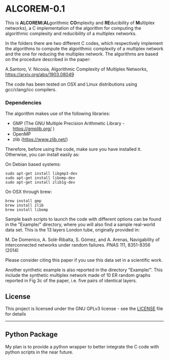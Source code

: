 # ALCOREM-0.1


This is **ALCOREM**(**AL**gorithmic **CO**mplexity and **RE**ducibility of **M**ultiplex networks), a C implementation of the algorithm for computing the algorithmic complexity and reducibility of a multiplex networks.

In the folders there are two different C codes, which respectively implement the algorithms to compute the algorithmic complexity of a multiplex network and the one for reducing the multiplex network. The algorithms are based on the procedure described in the paper:

A.Santoro, V. Nicosia, Algorithmic Complexity of Multiplex Networks, https://arxiv.org/abs/1903.08049

The code has been tested on OSX and Linux distributions using gcc/clang/icc compilers.


### Dependencies

The algorithm makes use of the following libraries: 
 - GMP (The GNU Multiple Precision Arithmetic Library - https://gmplib.org/ )
 - OpenMP
 - zlib (https://www.zlib.net/)
 
Therefore, before using the code, make sure you have installed it.  Otherwise, you can install easily as:

On Debian based systems:
```
sudo apt-get install libgmp3-dev
sudo apt-get install libomp-dev
sudo apt-get install zlib1g-dev
```

On OSX through brew:
```
brew install gmp
brew install zlib
brew install libomp
```

Sample bash scripts to launch the code with different options can be found in the "Example/" directory, where you will also find a sample real-world data set. This is the 13 layers London tube, originally provided in: 

M. De Domenico, A. Solé-Ribalta, S. Gómez, and A. Arenas, Navigability of interconnected networks under random failures. PNAS 111, 8351-8356 (2014)

Please consider citing this paper if you use this data set in a scientific work.

Another synthetic example is also reported in the directory "Example/". This include the synthetic multiplex network made of 10 ER random graphs reported in Fig 3c of the paper, i.e. five pairs of identical layers.


## License

This project is licensed under the GNU GPLv3 license - see the [LICENSE](LICENSE) file for details

------ 

## Python Package

My plan is to provide a python wrapper to better integrate the C code with python scripts in the near future.

